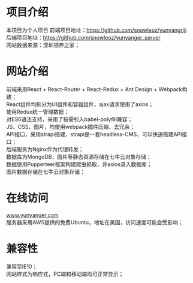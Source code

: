 # 项目介绍
本项目为个人项目
前端项目地址：https://github.com/snowleoz/yunyangriji <br>
后端项目地址：https://github.com/snowleoz/yunyanger_server <br>
网站数据来源：深圳领养之家；<br>

# 网站介绍
前端采用React + React-Router + React-Redux + Ant Design + Webpack构建；<br>
React组件均拆分为UI组件和容器组件，ajax请求使用了axios；<br>
使用Redux统一管理数据；<br>
对ES6语法支持，采用了按需引入babel-polyfill兼容；<br>
JS、CSS、图片，均使用webpack插件压缩、去冗余；<br>
API接口，采用strapi搭建，strapi是一套headless-CMS，可以快速搭建API接口；<br>
后端服务为Nginx作为代理转发；<br>
数据库为MongoDB，图片等静态资源存储在七牛云对象存储；<br>
数据使用Pupperteer框架构建爬虫抓取，并axios录入数据库；<br>
图片数据存储在七牛云对象存储；<br>

# 在线访问
www.yunyanger.com <br>
服务器采用AWS提供的免费Ubuntu，地址在美国，访问速度可能会受影响；<br>

# 兼容性
兼容至IE10；<br>
网站样式为响应式，PC端和移动端均可正常显示；<br>
